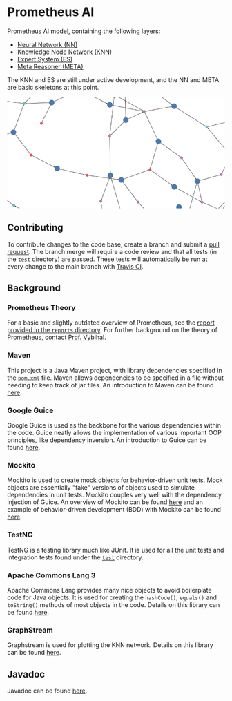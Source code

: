 # Prometheus AI
Prometheus AI model, containing the following layers:
* [Neural Network (NN)](src/main/java/nn)
* [Knowledge Node Network (KNN)](src/main/java/knn)
* [Expert System (ES)](src/main/java/es)
* [Meta Reasoner (META)](src/main/java/meta)

The KNN and ES are still under active development, and the NN and META are basic skeletons at this point.

![knn_graph](graphs/knn/knn_new.png)

## Contributing
To contribute changes to the code base, create a branch and submit a [pull request](https://help.github.com/articles/about-pull-requests/). The branch merge will require a code review and that all tests (in the [`test`](src/test) directory) are passed. These tests will automatically be run at every change to the main branch with [Travis CI](https://travis-ci.com/seanstappas/prometheus-ai).

## Background
### Prometheus Theory
For a basic and slightly outdated overview of Prometheus, see the [report provided in the `reports` directory](reports/prometheus-ai-1.pdf). For further background on the theory of Prometheus, contact [Prof. Vybihal](http://www.cs.mcgill.ca/~jvybihal/).

### Maven
This project is a Java Maven project, with library dependencies specified in the [`pom.xml`](pom.xml) file. Maven allows dependencies to be specified in a file without needing to keep track of jar files. An introduction to Maven can be found [here](https://maven.apache.org/what-is-maven.html).

### Google Guice
Google Guice is used as the backbone for the various dependencies within the code. Guice neatly allows the implementation of various important OOP principles, like dependency inversion. An introduction to Guice can be found [here](https://github.com/google/guice/wiki/Motivation).

### Mockito
Mockito is used to create mock objects for behavior-driven unit tests. Mock objects are essentially "fake" versions of objects used to simulate dependencies in unit tests. Mockito couples very well with the dependency injection of Guice. An overview of Mockito can be found [here](http://site.mockito.org/) and an example of behavior-driven development (BDD) with Mockito can be found [here](https://www.tutorialspoint.com/mockito/mockito_bdd.htm).

### TestNG
TestNG is a testing library much like JUnit. It is used for all the unit tests and integration tests found under the [`test`](src/test) directory.

### Apache Commons Lang 3
Apache Commons Lang provides many nice objects to avoid boilerplate code for Java objects. It is used for creating the `hashCode()`, `equals()` and `toString()` methods of most objects in the code. Details on this library can be found [here](https://commons.apache.org/proper/commons-lang/).

### GraphStream
Graphstream is used for plotting the KNN network. Details on this library can be found [here](http://graphstream-project.org/).

## Javadoc
Javadoc can be found [here](http://seanstappas.me/prometheus-ai/).

